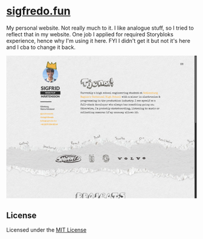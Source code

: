 # [sigfredo.fun](https://sigfredo.fun)

My personal website. Not really much to it. I like analogue stuff, so I tried to reflect that in my website. One job I applied for required Storybloks experience, hence why I'm using it here. FYI I didn't get it but not it's here and I cba to change it back.

![website @ sigfredo.fun](./static/web.png)

## License

Licensed under the [MIT License](./LICENSE)
